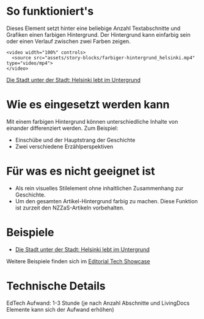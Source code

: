 # So funktioniert's

Dieses Element setzt hinter eine beliebige Anzahl Textabschnitte und Grafiken einen farbigen Hintergrund. Der Hintergrund kann einfarbig sein oder einen Verlauf zwischen zwei Farben zeigen.

```html|span-6
<video width="100%" controls>
  <source src="assets/story-blocks/farbiger-hintergrund_helsinki.mp4" type="video/mp4">
</video>
```

[Die Stadt unter der Stadt: Helsinki lebt im Untergrund](https://www.nzz.ch/visuals/helsinkis-bunker-die-stadt-unter-der-hauptstadt-von-finnland-ld.1694748)

# Wie es eingesetzt werden kann

Mit einem farbigen Hintergrund können unterschiedliche Inhalte von einander differenziert werden. Zum Beispiel:

- Einschübe und der Hauptstrang der Geschichte
- Zwei verschiedene Erzählperspektiven

# Für was es nicht geeignet ist

- Als rein visuelles Stilelement ohne inhaltlichen Zusammenhang zur Geschichte.
- Um den gesamten Artikel-Hintergrund farbig zu machen. Diese Funktion ist zurzeit den NZZaS-Artikeln vorbehalten.

# Beispiele

- [Die Stadt unter der Stadt: Helsinki lebt im Untergrund](https://www.nzz.ch/visuals/helsinkis-bunker-die-stadt-unter-der-hauptstadt-von-finnland-ld.1694748)

Weitere Beispiele finden sich im [Editorial Tech Showcase](https://nzzdev.github.io/ed-tech-project-showcase/?internal)

# Technische Details

EdTech Aufwand: 1-3 Stunde (je nach Anzahl Abschnitte und LivingDocs Elemente kann sich der Aufwand erhöhen)
